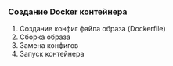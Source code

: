 ### Создание Docker контейнера

1. Создание конфиг файла образа (Dockerfile)
2. Сборка образа
3. Замена конфигов
4. Запуск контейнера